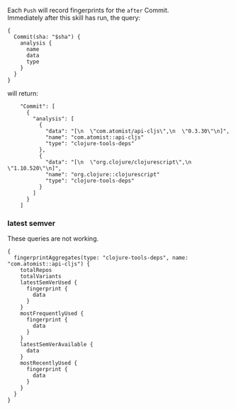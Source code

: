
Each `Push` will record fingerprints for the `after` Commit.  
Immediately after this skill has run, the query:

```
{
  Commit(sha: "$sha") {
    analysis {
      name
      data
      type
    }
  }
}
```

will return:

```
    "Commit": [
      {
        "analysis": [
          {
            "data": "[\n  \"com.atomist/api-cljs\",\n  \"0.3.30\"\n]",
            "name": "com.atomist::api-cljs"
            "type": "clojure-tools-deps"
          },
          {
            "data": "[\n  \"org.clojure/clojurescript\",\n  \"1.10.520\"\n]",
            "name": "org.clojure::clojurescript"
            "type": "clojure-tools-deps" 
          }
        ]
      }
    ]
```

### latest semver

These queries are not working.

```
{
  fingerprintAggregates(type: "clojure-tools-deps", name: "com.atomist::api-cljs") {
    totalRepos
    totalVariants
    latestSemVerUsed {
      fingerprint {
        data
      }
    }
    mostFrequentlyUsed {
      fingerprint {
        data
      }
    }
    latestSemVerAvailable {
      data
    }
    mostRecentlyUsed {
      fingerprint {
        data
      }
    }
  }
}
```


